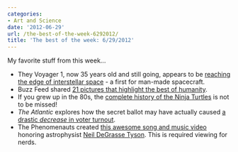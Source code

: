 ```yaml
---
categories:
- Art and Science
date: '2012-06-29'
url: /the-best-of-the-week-6292012/
title: 'The best of the week: 6/29/2012'
---
```


My favorite stuff from this week...

<ul>
<li>They Voyager 1, now 35 years old and still going, appears to be <a href="http://earthsky.org/space/video-voyager-1-at-the-edge-of-interstellar-space">reaching the edge of interstellar space</a> - a first for man-made spacecraft.</li>
<li>Buzz Feed shared <a href="http://www.buzzfeed.com/expresident/pictures-that-will-restore-your-faith-in-humanity">21 pictures that highlight the best of humanity</a>.</li>
<li>If you grew up in the 80s, the <a href="http://www.mentalfloss.com/blogs/archives/129375">complete history of the Ninja Turtles</a> is not to be missed!</li>
<li><em>The Atlantic</em> explores how the secret ballot may have actually caused <a href="http://www.theatlantic.com/magazine/archive/2012/07/abolish-the-secret-ballot/9038/">a drastic <em>decrease</em> in voter turnout</a>.</li>
<li>The Phenomenauts created <a href="https://www.youtube.com/watch?v=qDLrwwOxnaA">this awesome song and music video</a> honoring astrophysist <a href="https://twitter.com/#!/neiltyson">Neil DeGrasse Tyson</a>. This is required viewing for nerds.</li>
</ul>